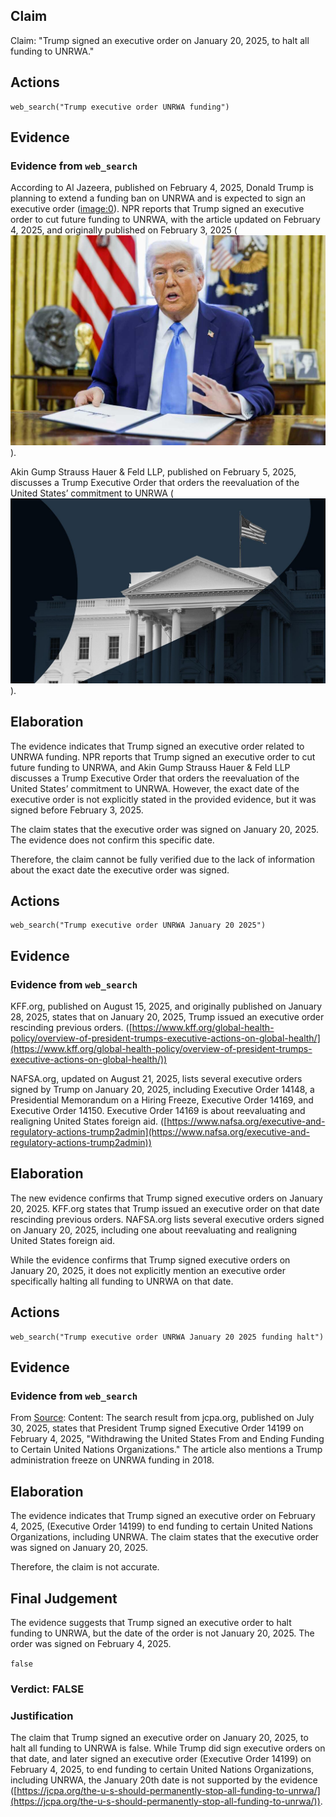 ## Claim
Claim: "Trump signed an executive order on January 20, 2025, to halt all funding to UNRWA."

## Actions
```
web_search("Trump executive order UNRWA funding")
```

## Evidence
### Evidence from `web_search`
According to Al Jazeera, published on February 4, 2025, Donald Trump is planning to extend a funding ban on UNRWA and is expected to sign an executive order (<image:0>). NPR reports that Trump signed an executive order to cut future funding to UNRWA, with the article updated on February 4, 2025, and originally published on February 3, 2025 (![image 3720](media/2025-08-23_00-35-1755909301-490503.jpg)).

Akin Gump Strauss Hauer & Feld LLP, published on February 5, 2025, discusses a Trump Executive Order that orders the reevaluation of the United States’ commitment to UNRWA (![image 3709](media/2025-08-23_00-34-1755909288-981428.jpg)).


## Elaboration
The evidence indicates that Trump signed an executive order related to UNRWA funding. NPR reports that Trump signed an executive order to cut future funding to UNRWA, and Akin Gump Strauss Hauer & Feld LLP discusses a Trump Executive Order that orders the reevaluation of the United States’ commitment to UNRWA. However, the exact date of the executive order is not explicitly stated in the provided evidence, but it was signed before February 3, 2025.

The claim states that the executive order was signed on January 20, 2025. The evidence does not confirm this specific date.

Therefore, the claim cannot be fully verified due to the lack of information about the exact date the executive order was signed.


## Actions
```
web_search("Trump executive order UNRWA January 20 2025")
```

## Evidence
### Evidence from `web_search`
KFF.org, published on August 15, 2025, and originally published on January 28, 2025, states that on January 20, 2025, Trump issued an executive order rescinding previous orders. ([https://www.kff.org/global-health-policy/overview-of-president-trumps-executive-actions-on-global-health/](https://www.kff.org/global-health-policy/overview-of-president-trumps-executive-actions-on-global-health/))

NAFSA.org, updated on August 21, 2025, lists several executive orders signed by Trump on January 20, 2025, including Executive Order 14148, a Presidential Memorandum on a Hiring Freeze, Executive Order 14169, and Executive Order 14150. Executive Order 14169 is about reevaluating and realigning United States foreign aid. ([https://www.nafsa.org/executive-and-regulatory-actions-trump2admin](https://www.nafsa.org/executive-and-regulatory-actions-trump2admin))


## Elaboration
The new evidence confirms that Trump signed executive orders on January 20, 2025. KFF.org states that Trump issued an executive order on that date rescinding previous orders. NAFSA.org lists several executive orders signed on January 20, 2025, including one about reevaluating and realigning United States foreign aid.

While the evidence confirms that Trump signed executive orders on January 20, 2025, it does not explicitly mention an executive order specifically halting all funding to UNRWA on that date.


## Actions
```
web_search("Trump executive order UNRWA January 20 2025 funding halt")
```

## Evidence
### Evidence from `web_search`
From [Source](https://jcpa.org/the-u-s-should-permanently-stop-all-funding-to-unrwa/): 
Content: The search result from jcpa.org, published on July 30, 2025, states that President Trump signed Executive Order 14199 on February 4, 2025, "Withdrawing the United States From and Ending Funding to Certain United Nations Organizations." The article also mentions a Trump administration freeze on UNRWA funding in 2018.


## Elaboration
The evidence indicates that Trump signed an executive order on February 4, 2025, (Executive Order 14199) to end funding to certain United Nations Organizations, including UNRWA. The claim states that the executive order was signed on January 20, 2025.

Therefore, the claim is not accurate.


## Final Judgement
The evidence suggests that Trump signed an executive order to halt funding to UNRWA, but the date of the order is not January 20, 2025. The order was signed on February 4, 2025.

`false`


### Verdict: FALSE

### Justification
The claim that Trump signed an executive order on January 20, 2025, to halt all funding to UNRWA is false. While Trump did sign executive orders on that date, and later signed an executive order (Executive Order 14199) on February 4, 2025, to end funding to certain United Nations Organizations, including UNRWA, the January 20th date is not supported by the evidence ([https://jcpa.org/the-u-s-should-permanently-stop-all-funding-to-unrwa/](https://jcpa.org/the-u-s-should-permanently-stop-all-funding-to-unrwa/)).
